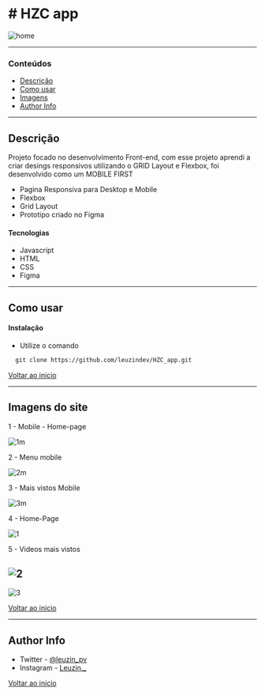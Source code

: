 # # HZC app


![home](https://user-images.githubusercontent.com/97266637/198366817-b0b0a0a0-9c8a-4fbd-aba6-95a6c78e7486.png)

---

### Conteúdos

- [Descrição](#descrição)
- [Como usar](#como-usar)
- [Imagens](#imagens-do-site)
- [Author Info](#author-info)

---

## Descrição

Projeto focado no desenvolvimento Front-end, com esse projeto aprendi a criar desings responsivos utilizando o GRID Layout e Flexbox, foi 
desenvolvido como um MOBILE FIRST


- Pagina Responsiva para Desktop e Mobile
- Flexbox
- Grid Layout
- Prototipo criado no Figma

#### Tecnologias

- Javascript
- HTML
- CSS 
- Figma

---

## Como usar

#### Instalação

- Utilize o comando 

```html
  git clone https://github.com/leuzindev/HZC_app.git
```


[Voltar ao inicio](#hzc-app)

---

## Imagens do site

1 - Mobile - Home-page

![1m](https://user-images.githubusercontent.com/97266637/198367410-f745c6de-ff4a-4408-99dc-f48fae091293.png)


2 - Menu mobile

![2m](https://user-images.githubusercontent.com/97266637/198367437-1862d9d4-e7de-4daa-9156-170b48c1d9d4.png)

3 - Mais vistos Mobile

![3m](https://user-images.githubusercontent.com/97266637/198367522-4941c093-5855-4631-8325-89fee63113c8.png)


4 - Home-Page

![1](https://user-images.githubusercontent.com/97266637/198366942-84c4d551-27ff-4828-90d1-eabbfec255d3.png)

5 - Videos mais vistos

![2](https://user-images.githubusercontent.com/97266637/198367152-8f48e088-65d7-4951-b378-beca5b9c5c2d.png)
---
![3](https://user-images.githubusercontent.com/97266637/198367158-65426f50-eba8-472b-a504-6c73855afe5f.png)




[Voltar ao inicio](#hzc-app)


---

## Author Info

- Twitter - [@leuzin_pv](https://twitter.com/leuzin_pv)
- Instagram - [Leuzin._](https://www.instagram.com/leuzin._/)

[Voltar ao inicio](#hzc-app)

